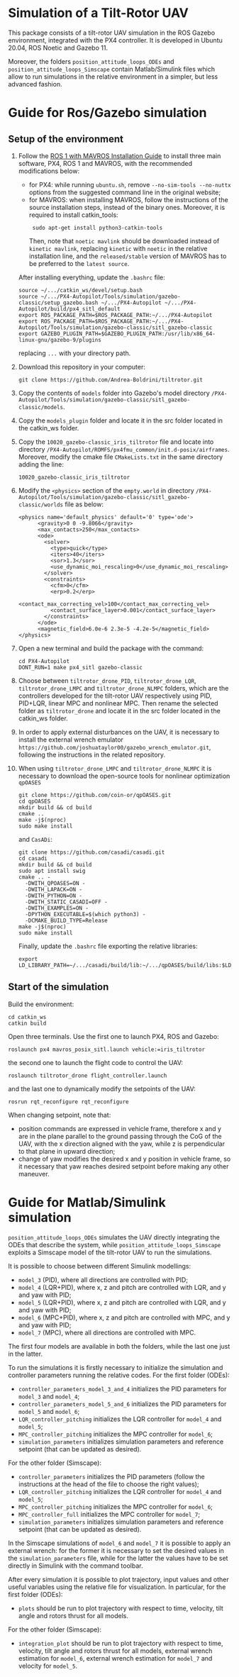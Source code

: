 # Simulation of a Tilt-Rotor UAV
This package consists of a tilt-rotor UAV simulation in the ROS Gazebo environment, integrated with the PX4 controller. It is developed in Ubuntu 20.04, ROS Noetic and Gazebo 11.

Moreover, the folders `position_attitude_loops_ODEs` and `position_attitude_loops_Simscape` contain Matlab/Simulink files which allow to run simulations in the relative environment in a simpler, but less advanced fashion.
# Guide for Ros/Gazebo simulation
## Setup of the environment
1. Follow the [ROS 1 with MAVROS Installation Guide](https://docs.px4.io/main/en/ros/mavros_installation.html) to install three main software, PX4, ROS 1 and MAVROS, with the recommended modifications below:
   - for PX4: while running `ubuntu.sh`, remove `--no-sim-tools --no-nuttx` options from the suggested command line in the original website;
   - for MAVROS: when installing MAVROS, follow the instructions of the source installation steps, instead of the binary ones. Moreover, it is required to install catkin_tools:
     ```plaintext
      sudo apt-get install python3-catkin-tools
      ```
      Then, note that `noetic mavlink` should be downloaded instead of `kinetic mavlink`, replacing `kinetic` with `noetic` in the relative installation line, and the `released/stable` version of MAVROS has to be preferred to the `latest source`.

   After installing everything, update the `.bashrc` file:
   ```plaintext
   source ~/.../catkin_ws/devel/setup.bash
   source ~/.../PX4-Autopilot/Tools/simulation/gazebo-classic/setup_gazebo.bash ~/.../PX4-Autopilot ~/.../PX4-Autopilot/build/px4_sitl_default
   export ROS_PACKAGE_PATH=$ROS_PACKAGE_PATH:~/.../PX4-Autopilot
   export ROS_PACKAGE_PATH=$ROS_PACKAGE_PATH:~/.../PX4-Autopilot/Tools/simulation/gazebo-classic/sitl_gazebo-classic
   export GAZEBO_PLUGIN_PATH=$GAZEBO_PLUGIN_PATH:/usr/lib/x86_64-linux-gnu/gazebo-9/plugins
   ```
   replacing `...` with your directory path.

2. Download this repository in your computer:
   ```plaintext
   git clone https://github.com/Andrea-Boldrini/tiltrotor.git
   ```
3. Copy the contents of `models` folder into Gazebo's model directory `/PX4-Autopilot/Tools/simulation/gazebo-classic/sitl_gazebo-classic/models`. 

4. Copy the `models_plugin` folder and locate it in the src folder located in the catkin_ws folder.

5. Copy the `10020_gazebo-classic_iris_tiltrotor` file and locate into directory `/PX4-Autopilot/ROMFS/px4fmu_common/init.d-posix/airframes`. Moreover, modify the cmake file `CMakeLists.txt` in the same directory adding the line:
   ```plaintext
   10020_gazebo-classic_iris_tiltrotor
   ```
6. Modify the `<physics>` section of the `empty.world` in directory `/PX4-Autopilot/Tools/simulation/gazebo-classic/sitl_gazebo-classic/worlds` file as below:
   ```plaintext
   <physics name='default_physics' default='0' type='ode'>
         <gravity>0 0 -9.8066</gravity>
         <max_contacts>250</max_contacts>
         <ode>
           <solver>
             <type>quick</type>
             <iters>40</iters>
             <sor>1.3</sor>
             <use_dynamic_moi_rescaling>0</use_dynamic_moi_rescaling>
           </solver>
           <constraints>
             <cfm>0</cfm>
             <erp>0.2</erp>
             <contact_max_correcting_vel>100</contact_max_correcting_vel>
             <contact_surface_layer>0.001</contact_surface_layer>
           </constraints>
         </ode>
         <magnetic_field>6.0e-6 2.3e-5 -4.2e-5</magnetic_field>
   </physics>
   ```
7. Open a new terminal and build the package with the command:
   ```plaintext
   cd PX4-Autopilot
   DONT_RUN=1 make px4_sitl gazebo-classic
   ```
8. Choose between `tiltrotor_drone_PID`, `tiltrotor_drone_LQR`, `tiltrotor_drone_LMPC` and `tiltrotor_drone_NLMPC` folders, which are the controllers developed for the tilt-rotor UAV respectively using PID, PID+LQR, linear MPC and nonlinear MPC. Then rename the selected folder as `tiltrotor_drone` and locate it in the src folder located in the catkin_ws folder.
   
9. In order to apply external disturbances on the UAV, it is necessary to install the external wrench emulator `https://github.com/joshuataylor00/gazebo_wrench_emulator.git`, following the instructions in the related repository.
   
10. When using `tiltrotor_drone_LMPC` and `tiltrotor_drone_NLMPC` it is necessary to download the open-source tools for nonlinear optimization `qpOASES` 
    ```
    git clone https://github.com/coin-or/qpOASES.git
    cd qpOASES
    mkdir build && cd build
    cmake ..
    make -j$(nproc)
    sudo make install
    ```
    and `CasADi`:
    ```
    git clone https://github.com/casadi/casadi.git
    cd casadi
    mkdir build && cd build
    sudo apt install swig
    cmake .. -
      -DWITH_QPOASES=ON -
      -DWITH_LAPACK=ON -
      -DWITH_PYTHON=ON -
      -DWITH_STATIC_CASADI=OFF -
      -DWITH_EXAMPLES=ON -
      -DPYTHON_EXECUTABLE=$(which python3) -
      -DCMAKE_BUILD_TYPE=Release
    make -j$(nproc)
    sudo make install
    ```
    Finally, update the `.bashrc` file exporting the relative libraries:
    ```
    export LD_LIBRARY_PATH=~/.../casadi/build/lib:~/.../qpOASES/build/libs:$LD_LIBRARY_PATH
    ```
## Start of the simulation
Build the environment:
```
cd catkin_ws
catkin build
```
Open three terminals. Use the first one to launch PX4, ROS and Gazebo:
```
roslaunch px4 mavros_posix_sitl.launch vehicle:=iris_tiltrotor
```
the second one to launch the flight code to control the UAV:
```
roslaunch tiltrotor_drone flight_controller.launch
```
and the last one to dynamically modify the setpoints of the UAV:
```
rosrun rqt_reconfigure rqt_reconfigure
```
When changing setpoint, note that:
- position commands are expressed in vehicle frame, therefore x and y are in the plane parallel to the ground passing through the CoG of the UAV, with the x direction aligned with the yaw, while z is perpendicular to that plane in upward direction;
- change of yaw modifies the desired x and y position in vehicle frame, so it necessary that yaw reaches desired setpoint before making any other maneuver.

# Guide for Matlab/Simulink simulation
`position_attitude_loops_ODEs` simulates the UAV directly integrating the ODEs that describe the system, while `position_attitude_loops_Simscape` exploits a Simscape model of the tilt-rotor UAV to run the simulations.

It is possible to choose between different Simulink modellings:
- `model_3` (PID), where all directions are controlled with PID;
- `model_4` (LQR+PID), where x, z and pitch are controlled with LQR, and y and yaw with PID;
- `model_5` (LQR+PID), where x, z and pitch are controlled with LQR, and y and yaw with PID;
- `model_6` (MPC+PID), where x, z and pitch are controlled with MPC, and y and yaw with PID;
- `model_7` (MPC), where all directions are controlled with MPC.

The first four models are available in both the folders, while the last one just in the latter.

To run the simulations it is firstly necessary to initialize the simulation and controller parameters running the relative codes. 
For the first folder (ODEs):
- `controller_parameters_model_3_and_4` initializes the PID parameters for `model_3` and `model_4`; 
- `controller_parameters_model_5_and_6` initializes the PID parameters for `model_5` and `model_6`; 
- `LQR_controller_pitching` initializes the LQR controller for `model_4` and `model_5`; 
- `MPC_controller_pitching` initializes the MPC controller for `model_6`;
- `simulation_parameters` initializes simulation parameters and reference setpoint (that can be updated as desired).

For the other folder (Simscape):
- `controller_parameters` initializes the PID parameters (follow the instructions at the head of the file to choose the right values);
- `LQR_controller_pitching` initializes the LQR controller for `model_4` and `model_5`; 
- `MPC_controller_pitching` initializes the MPC controller for `model_6`;
- `MPC_controller_full` initializes the MPC controller for `model_7`;
- `simulation_parameters` initializes simulation parameters and reference setpoint (that can be updated as desired).

In the Simscape simulations of `model_6` and `model_7` it is possible to apply an external wrench: for the former it is necessary to set the desired values in the `simulation_parameters` file, while for the latter the values have to be set directly in Simulink with the command toolbar.

After every simulation it is possible to plot trajectory, input values and other useful variables using the relative file for visualization. In particular, for the first folder (ODEs):
- `plots` should be run to plot trajectory with respect to time, velocity, tilt angle and rotors thrust for all models.

For the other folder (Simscape):
- `integration_plot` should be run to plot trajectory with respect to time, velocity, tilt angle and rotors thrust for all models, external wrench estimation for `model_6`, external wrench estimation for `model_7` and velocity for `model_5`.
